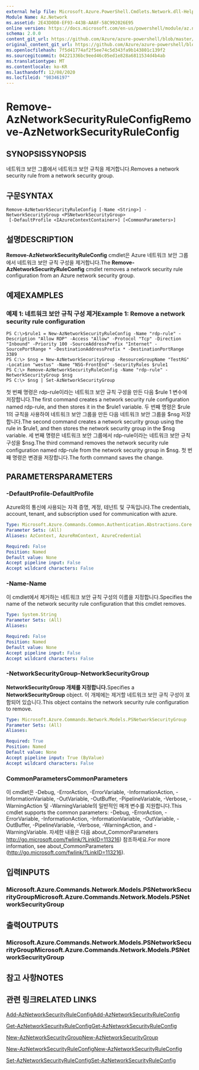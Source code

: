 ```yaml
---
external help file: Microsoft.Azure.PowerShell.Cmdlets.Network.dll-Help.xml
Module Name: Az.Network
ms.assetid: 2E43D0D8-EF93-443B-AA8F-58C992026E95
online version: https://docs.microsoft.com/en-us/powershell/module/az.network/remove-aznetworksecurityruleconfig
schema: 2.0.0
content_git_url: https://github.com/Azure/azure-powershell/blob/master/src/Network/Network/help/Remove-AzNetworkSecurityRuleConfig.md
original_content_git_url: https://github.com/Azure/azure-powershell/blob/master/src/Network/Network/help/Remove-AzNetworkSecurityRuleConfig.md
ms.openlocfilehash: 7f5d41774af2f5ee74c5d343fa9b143801c139f2
ms.sourcegitcommit: 04221336bc9eed46c05ed1e828a6811534d4b4ab
ms.translationtype: MT
ms.contentlocale: ko-KR
ms.lasthandoff: 12/08/2020
ms.locfileid: "98346197"
---
```

# <span data-ttu-id="ee1b6-101">Remove-AzNetworkSecurityRuleConfig</span><span class="sxs-lookup"><span data-stu-id="ee1b6-101">Remove-AzNetworkSecurityRuleConfig</span></span>

## <span data-ttu-id="ee1b6-102">SYNOPSIS</span><span class="sxs-lookup"><span data-stu-id="ee1b6-102">SYNOPSIS</span></span>
<span data-ttu-id="ee1b6-103">네트워크 보안 그룹에서 네트워크 보안 규칙을 제거합니다.</span><span class="sxs-lookup"><span data-stu-id="ee1b6-103">Removes a network security rule from a network security group.</span></span>

## <span data-ttu-id="ee1b6-104">구문</span><span class="sxs-lookup"><span data-stu-id="ee1b6-104">SYNTAX</span></span>

```
Remove-AzNetworkSecurityRuleConfig [-Name <String>] -NetworkSecurityGroup <PSNetworkSecurityGroup>
 [-DefaultProfile <IAzureContextContainer>] [<CommonParameters>]
```

## <span data-ttu-id="ee1b6-105">설명</span><span class="sxs-lookup"><span data-stu-id="ee1b6-105">DESCRIPTION</span></span>
<span data-ttu-id="ee1b6-106">**Remove-AzNetworkSecurityRuleConfig** cmdlet은 Azure 네트워크 보안 그룹에서 네트워크 보안 규칙 구성을 제거합니다.</span><span class="sxs-lookup"><span data-stu-id="ee1b6-106">The **Remove-AzNetworkSecurityRuleConfig** cmdlet removes a network security rule configuration from an Azure network security group.</span></span>

## <span data-ttu-id="ee1b6-107">예제</span><span class="sxs-lookup"><span data-stu-id="ee1b6-107">EXAMPLES</span></span>

### <span data-ttu-id="ee1b6-108">예제 1: 네트워크 보안 규칙 구성 제거</span><span class="sxs-lookup"><span data-stu-id="ee1b6-108">Example 1: Remove a network security rule configuration</span></span>
```
PS C:\>$rule1 = New-AzNetworkSecurityRuleConfig -Name "rdp-rule" -Description "Allow RDP" -Access "Allow" -Protocol "Tcp" -Direction "Inbound" -Priority 100 -SourceAddressPrefix "Internet" -SourcePortRange * -DestinationAddressPrefix * -DestinationPortRange 3389
PS C:\> $nsg = New-AzNetworkSecurityGroup -ResourceGroupName "TestRG" -Location "westus" -Name "NSG-FrontEnd" -SecurityRules $rule1
PS C:\> Remove-AzNetworkSecurityRuleConfig -Name "rdp-rule" -NetworkSecurityGroup $nsg
PS C:\> $nsg | Set-AzNetworkSecurityGroup
```

<span data-ttu-id="ee1b6-109">첫 번째 명령은 rdp-rule이라는 네트워크 보안 규칙 구성을 만든 다음 $rule 1 변수에 저장합니다.</span><span class="sxs-lookup"><span data-stu-id="ee1b6-109">The first command creates a network security rule configuration named rdp-rule, and then stores it in the $rule1 variable.</span></span>
<span data-ttu-id="ee1b6-110">두 번째 명령은 $rule 1의 규칙을 사용하여 네트워크 보안 그룹을 만든 다음 네트워크 보안 그룹을 $nsg 저장합니다.</span><span class="sxs-lookup"><span data-stu-id="ee1b6-110">The second command creates a network security group using the rule in $rule1, and then stores the network security group in the $nsg variable.</span></span>
<span data-ttu-id="ee1b6-111">세 번째 명령은 네트워크 보안 그룹에서 rdp-rule이라는 네트워크 보안 규칙 구성을 $nsg.</span><span class="sxs-lookup"><span data-stu-id="ee1b6-111">The third command removes the network security rule configuration named rdp-rule from the network security group in $nsg.</span></span>
<span data-ttu-id="ee1b6-112">첫 번째 명령은 변경을 저장합니다.</span><span class="sxs-lookup"><span data-stu-id="ee1b6-112">The forth command saves the change.</span></span>

## <span data-ttu-id="ee1b6-113">PARAMETERS</span><span class="sxs-lookup"><span data-stu-id="ee1b6-113">PARAMETERS</span></span>

### <span data-ttu-id="ee1b6-114">-DefaultProfile</span><span class="sxs-lookup"><span data-stu-id="ee1b6-114">-DefaultProfile</span></span>
<span data-ttu-id="ee1b6-115">Azure와의 통신에 사용되는 자격 증명, 계정, 테넌트 및 구독입니다.</span><span class="sxs-lookup"><span data-stu-id="ee1b6-115">The credentials, account, tenant, and subscription used for communication with azure.</span></span>

```yaml
Type: Microsoft.Azure.Commands.Common.Authentication.Abstractions.Core.IAzureContextContainer
Parameter Sets: (All)
Aliases: AzContext, AzureRmContext, AzureCredential

Required: False
Position: Named
Default value: None
Accept pipeline input: False
Accept wildcard characters: False
```

### <span data-ttu-id="ee1b6-116">-Name</span><span class="sxs-lookup"><span data-stu-id="ee1b6-116">-Name</span></span>
<span data-ttu-id="ee1b6-117">이 cmdlet에서 제거하는 네트워크 보안 규칙 구성의 이름을 지정합니다.</span><span class="sxs-lookup"><span data-stu-id="ee1b6-117">Specifies the name of the network security rule configuration that this cmdlet removes.</span></span>

```yaml
Type: System.String
Parameter Sets: (All)
Aliases:

Required: False
Position: Named
Default value: None
Accept pipeline input: False
Accept wildcard characters: False
```

### <span data-ttu-id="ee1b6-118">-NetworkSecurityGroup</span><span class="sxs-lookup"><span data-stu-id="ee1b6-118">-NetworkSecurityGroup</span></span>
<span data-ttu-id="ee1b6-119">**NetworkSecurityGroup 개체를 지정합니다.**</span><span class="sxs-lookup"><span data-stu-id="ee1b6-119">Specifies a **NetworkSecurityGroup** object.</span></span>
<span data-ttu-id="ee1b6-120">이 개체에는 제거할 네트워크 보안 규칙 구성이 포함되어 있습니다.</span><span class="sxs-lookup"><span data-stu-id="ee1b6-120">This object contains the network security rule configuration to remove.</span></span>

```yaml
Type: Microsoft.Azure.Commands.Network.Models.PSNetworkSecurityGroup
Parameter Sets: (All)
Aliases:

Required: True
Position: Named
Default value: None
Accept pipeline input: True (ByValue)
Accept wildcard characters: False
```

### <span data-ttu-id="ee1b6-121">CommonParameters</span><span class="sxs-lookup"><span data-stu-id="ee1b6-121">CommonParameters</span></span>
<span data-ttu-id="ee1b6-122">이 cmdlet은 -Debug, -ErrorAction, -ErrorVariable, -InformationAction, -InformationVariable, -OutVariable, -OutBuffer, -PipelineVariable, -Verbose, -WarningAction 및 -WarningVariable의 일반적인 매개 변수를 지원합니다.</span><span class="sxs-lookup"><span data-stu-id="ee1b6-122">This cmdlet supports the common parameters: -Debug, -ErrorAction, -ErrorVariable, -InformationAction, -InformationVariable, -OutVariable, -OutBuffer, -PipelineVariable, -Verbose, -WarningAction, and -WarningVariable.</span></span> <span data-ttu-id="ee1b6-123">자세한 내용은 다음 about_CommonParameters http://go.microsoft.com/fwlink/?LinkID=113216) 참조하세요.</span><span class="sxs-lookup"><span data-stu-id="ee1b6-123">For more information, see about_CommonParameters (http://go.microsoft.com/fwlink/?LinkID=113216).</span></span>

## <span data-ttu-id="ee1b6-124">입력</span><span class="sxs-lookup"><span data-stu-id="ee1b6-124">INPUTS</span></span>

### <span data-ttu-id="ee1b6-125">Microsoft.Azure.Commands.Network.Models.PSNetworkSecurityGroup</span><span class="sxs-lookup"><span data-stu-id="ee1b6-125">Microsoft.Azure.Commands.Network.Models.PSNetworkSecurityGroup</span></span>

## <span data-ttu-id="ee1b6-126">출력</span><span class="sxs-lookup"><span data-stu-id="ee1b6-126">OUTPUTS</span></span>

### <span data-ttu-id="ee1b6-127">Microsoft.Azure.Commands.Network.Models.PSNetworkSecurityGroup</span><span class="sxs-lookup"><span data-stu-id="ee1b6-127">Microsoft.Azure.Commands.Network.Models.PSNetworkSecurityGroup</span></span>

## <span data-ttu-id="ee1b6-128">참고 사항</span><span class="sxs-lookup"><span data-stu-id="ee1b6-128">NOTES</span></span>

## <span data-ttu-id="ee1b6-129">관련 링크</span><span class="sxs-lookup"><span data-stu-id="ee1b6-129">RELATED LINKS</span></span>

[<span data-ttu-id="ee1b6-130">Add-AzNetworkSecurityRuleConfig</span><span class="sxs-lookup"><span data-stu-id="ee1b6-130">Add-AzNetworkSecurityRuleConfig</span></span>](./Add-AzNetworkSecurityRuleConfig.md)

[<span data-ttu-id="ee1b6-131">Get-AzNetworkSecurityRuleConfig</span><span class="sxs-lookup"><span data-stu-id="ee1b6-131">Get-AzNetworkSecurityRuleConfig</span></span>](./Get-AzNetworkSecurityRuleConfig.md)

[<span data-ttu-id="ee1b6-132">New-AzNetworkSecurityGroup</span><span class="sxs-lookup"><span data-stu-id="ee1b6-132">New-AzNetworkSecurityGroup</span></span>](./New-AzNetworkSecurityGroup.md)

[<span data-ttu-id="ee1b6-133">New-AzNetworkSecurityRuleConfig</span><span class="sxs-lookup"><span data-stu-id="ee1b6-133">New-AzNetworkSecurityRuleConfig</span></span>](./New-AzNetworkSecurityRuleConfig.md)

[<span data-ttu-id="ee1b6-134">Set-AzNetworkSecurityRuleConfig</span><span class="sxs-lookup"><span data-stu-id="ee1b6-134">Set-AzNetworkSecurityRuleConfig</span></span>](./Set-AzNetworkSecurityRuleConfig.md)


